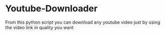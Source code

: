 # Youtube-Downloader
From this python script you can download any youtube video just by using the video link in quality you want
